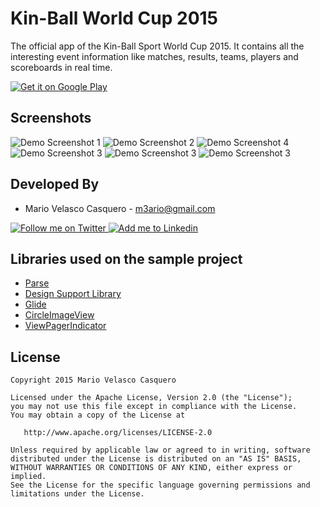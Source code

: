 Kin-Ball World Cup 2015
===============


The official app of the Kin-Ball Sport World Cup 2015. It contains all the interesting event information like matches, results, teams, players and scoreboards in real time. 

<a href="https://play.google.com/store/apps/details?id=com.mvc.kinballwc">
  <img alt="Get it on Google Play" src="http://halftimeinstitute.org/wp-content/uploads/2015/02/google-play-icon.png" />
</a>


Screenshots
-----------

![Demo Screenshot 1][5]
![Demo Screenshot 2][6]
![Demo Screenshot 4][7]
![Demo Screenshot 3][8]
![Demo Screenshot 3][9]
![Demo Screenshot 3][4]



Developed By
------------

* Mario Velasco Casquero - <m3ario@gmail.com>

<a href="https://twitter.com/mariovc">
  <img alt="Follow me on Twitter" src="http://imageshack.us/a/img812/3923/smallth.png" />
</a>
<a href="https://es.linkedin.com/in/mariovc">
  <img alt="Add me to Linkedin" src="http://imageshack.us/a/img41/7877/smallld.png" />
</a>


Libraries used on the sample project
------------------------------------

* [Parse][11]
* [Design Support Library][12]
* [Glide][13]
* [CircleImageView][14]
* [ViewPagerIndicator][15]


License
-------

    Copyright 2015 Mario Velasco Casquero

    Licensed under the Apache License, Version 2.0 (the "License");
    you may not use this file except in compliance with the License.
    You may obtain a copy of the License at

       http://www.apache.org/licenses/LICENSE-2.0

    Unless required by applicable law or agreed to in writing, software
    distributed under the License is distributed on an "AS IS" BASIS,
    WITHOUT WARRANTIES OR CONDITIONS OF ANY KIND, either express or implied.
    See the License for the specific language governing permissions and
    limitations under the License.


[4]: https://lh3.googleusercontent.com/51JqGxG45ITriNwSoDwIGthQILaGDI_QhPP8NDoaEMzS3Dd5hx-TSXJ9UoUgMap4AtQ=h310-rw
[5]: https://lh3.googleusercontent.com/KRpiUD_U-yxjIDQRJ7EfO-oCuHRCa-CljL50TUvC8b1iR6McKoEYJV2MFcQVfVkjwkG6=h310-rw
[6]: https://lh3.googleusercontent.com/T8oFlBXkoQCLFif0pi17R6p9PI2-baeFeQJJ23b7NonbrbhZR1rQHJCsiAiFrjhJmA=h310-rw
[7]: https://lh3.googleusercontent.com/G8jh82yToOCoA-ux4m4o80CFZemeca7-rynIF8ihEtk9xM14tGEdbSnVN49VZ2pYzMD4=h310-rw
[8]: https://lh3.googleusercontent.com/uZOkFTk8nS2ZOm71jdtLCHp0WNyfW5armft6WF8gTfSexVefp-GQ2o4TxwvbKfv3yg=h310-rw
[9]: https://lh3.googleusercontent.com/1ml5S7_Y80jfoz7XgVlGB56MGQQMKTCj_8PBItdNnP-ePU_PY1p6wCBp5putFiA_s4MC=h310-rw

[11]: https://parse.com/
[12]: http://android-developers.blogspot.com.es/2015/05/android-design-support-library.html
[13]: https://github.com/bumptech/glide
[14]: https://github.com/hdodenhof/CircleImageView
[15]: http://viewpagerindicator.com/
